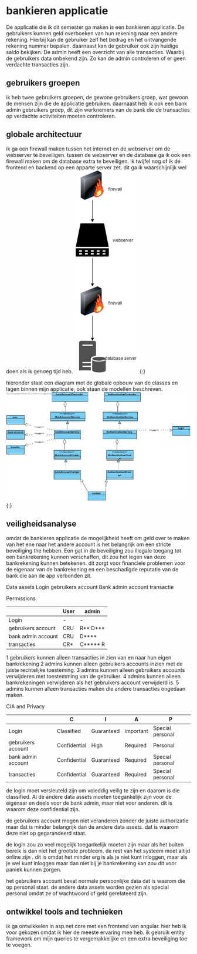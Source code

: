 # bankieren applicatie

De applicatie die ik dit semester ga maken is een bankieren applicatie. De gebruikers kunnen geld overboeken van hun rekening naar een andere rekening. Hierbij kan de gebruiker zelf het bedrag en het ontvangende rekening nummer bepalen. daarnaast kan de gebruiker ook zijn huidige saldo bekijken. De admin heeft een overzicht van alle transacties. Waarbij de gebruikers data onbekend zijn. Zo kan de admin controleren of er geen verdachte transacties zijn.

## gebruikers groepen

ik heb twee gebruikers groepen, de gewone gebruikers groep, wat gewoon de mensen zijn die de applicatie gebruiken. daarnaast heb ik ook een bank admin gebruikers groep, dit zijn werknemers van de bank die de transacties op verdachte activiteiten moeten controleren.

## globale architectuur

ik ga een firewall maken tussen het internet en de webserver om de webserver te beveiligen. tussen de webserver en de database ga ik ook een firewall maken om de database extra te beveiligen. ik twijfel nog of ik de frontend en backend op een apparte server zet. dit ga ik waarschijnlijk wel doen als ik genoeg tijd heb.
![netwerk schets](./images/netwerkDiagram.jpg ){:}

hieronder staat een diagram met de globale opbouw van de classes en lagen binnen mijn applicatie, ook staan de modellen beschreven.
![globale architectuur](./images/generalArchitecture.jpg ){:}

## veiligheidsanalyse

omdat de bankieren applicatie de mogelijkheid heeft om geld over te maken van het ene naar het andere account is het belangrijk om een stricte beveiliging the hebben. Een gat in de beveiliging zou illegale toegang tot een bankrekening kunnen verschaffen, dit zou het legen van deze bankrekening kunnen betekenen. dit zorgt voor financiele problemen voor de eigenaar van de bankrekening en een beschadigde reputatie van de bank die aan de app verbonden zit.

Data assets
Login
gebruikers account
Bank admin account
transactie

Permissions

|                    | User  | admin          |
| ------------------ | ----- | -------------- |
| Login              |  -    |      -         |
| gebruikers account | CRU   | R\*\* D\*\*\*  |
| bank admin account | CRU   | D\*\*\*\*      |
| transacties        | CR\*  | C\*\*\*\*\* R  |
1 gebruikers kunnen alleen transacties in zien van en naar hun eigen bankrekening 
2 admins kunnen alleen gebruikers accounts inzien met de juiste rechtelijke toesteming.
3 admins kunnen alleen gebruikers accounts verwijderen met toestemming van de gebruiker.
4 admins kunnen alleen bankrekeningen verwijderen als het gebruikers account verwijderd is.
5 admins kunnen alleen transacties maken die andere transacties ongedaan maken.

CIA and Privacy

|                    |     C        |  I         |     A     |         P        |
| ------------------ | ------------ | ---------- | --------- | ---------------- |
| Login              | Classified   | Guaranteed | important | Special personal |
| gebruikers account | Confidential | High       | Required  | Personal         |
| bank admin account | Confidential | Guaranteed | Required  | Special personal |
| transacties        | Confidential | Guaranteed | Required  | Special personal |

de login moet versleuteld zijn om voleddig veilig te zijn en daarom is die classified. Al de andere data assets moeten toegankelijk zijn voor de eigenaar en deels voor de bank admin, maar niet voor anderen. dit is waarom deze confidential zijn.

de gebruikers account mogen niet veranderen zonder de juiste authorizatie maar dat is minder belangrijk dan de andere data assets. dat is waarom deze niet op gegarandeerd staat.

de login zou zo veel mogelijk toegankelijk moeten zijn maar als het buiten bereik is dan niet het grootste probleem. de rest van het systeem moet altijd online zijn . dit is omdat het minder erg is als je niet kunt inloggen, maar als je wel kunt inloggen maar dan niet bij je bankrekening kan zou dit voor paniek kunnen zorgen.

het gebruikers account bevat normale persoonlijke data dat is waarom die op personal staat. de andere data assets worden gezien als special personal omdat ze of wachtwoord of geld gerelateerd zijn.

## ontwikkel tools and technieken

ik ga ontwikkelen in asp.net core met een frontend van angular. hier heb ik voor gekozen omdat ik hier de meeste ervaring mee heb. ik gebruik entity framework om mijn queries te vergemakkelijke en een extra beveiliging toe te voegen.
